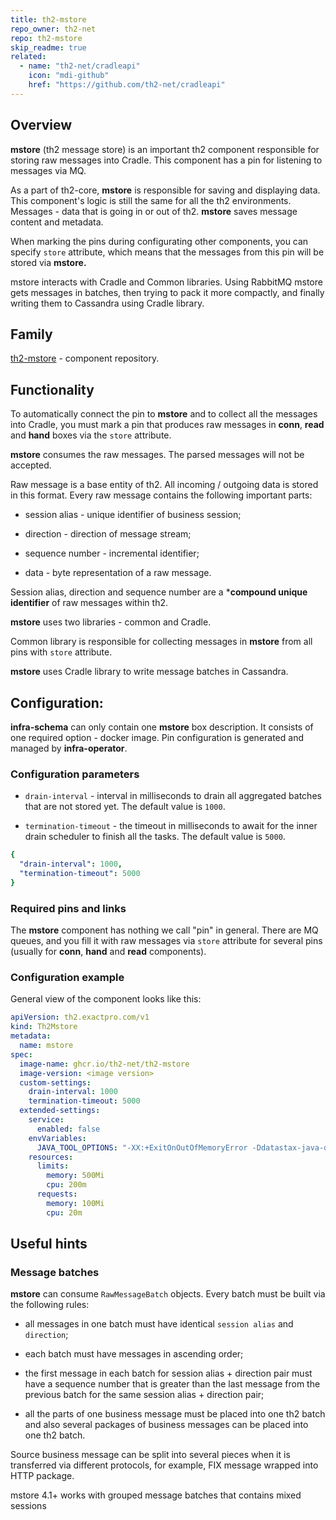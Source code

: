 ```yaml
---
title: th2-mstore
repo_owner: th2-net
repo: th2-mstore
skip_readme: true
related:
  - name: "th2-net/cradleapi"
    icon: "mdi-github"
    href: "https://github.com/th2-net/cradleapi"
---
```


## Overview

**mstore** (th2 message store) is an important th2 component responsible for storing raw messages into Cradle. This component has a pin for listening to messages via MQ.

As a part of th2-core, **mstore** is responsible for saving and displaying data. This component's logic is still the same for all the th2 environments. Messages - data that is going in or out of th2. **mstore** saves message content and metadata. 

When marking the pins during configurating other components, you can specify `store` attribute, which means that the messages from this pin will be stored via **mstore.** 

mstore interacts with Cradle and Common libraries. Using RabbitMQ mstore gets messages in batches, then trying to pack it more compactly, and finally writing them to Cassandra using Cradle library.

## Family

 [th2-mstore](https://github.com/th2-net/th2-mstore) - component repository.

## Functionality

To automatically connect the pin to **mstore** and to collect all the messages into Cradle, you must mark a pin that produces raw messages in **conn**, **read** and **hand** boxes via the `store` attribute. 

**mstore** consumes the raw messages. The parsed messages will not be accepted. 

Raw message is a base entity of th2. All incoming / outgoing data is stored in this format. Every raw message contains the following important parts:​

- session alias - unique identifier of business session;

- direction - direction of message stream;

- sequence number - incremental identifier;

- data - byte representation of a raw message.

Session alias, direction and sequence number are a ***compound unique identifier** of raw messages within th2.

**mstore** uses two libraries - common and <term term="Cradle">Cradle</term>.

Common library is responsible for collecting messages in **mstore** from all pins with `store` attribute.

**mstore** uses Cradle library to write message batches in Cassandra.

## Configuration:

**infra-schema** can only contain one **mstore** box description. It consists of one required option - docker image. Pin configuration is generated and managed by **infra-operator**.

### Configuration parameters

- `drain-interval` - interval in milliseconds to drain all aggregated batches that are not stored yet. The default value is `1000`.

- `termination-timeout` - the timeout in milliseconds to await for the inner drain scheduler to finish all the tasks. The default value is `5000`.

```yaml
{
  "drain-interval": 1000,
  "termination-timeout": 5000
}
```

### Required pins and links

The **mstore** component has nothing we call "pin" in general. There are MQ queues, and you fill it with raw messages via `store` attribute for several pins (usually for **conn**, **hand** and **read** components).

### Configuration example

General view of the component looks like this:

```yaml
apiVersion: th2.exactpro.com/v1
kind: Th2Mstore
metadata:
  name: mstore
spec:
  image-name: ghcr.io/th2-net/th2-mstore
  image-version: <image version>
  custom-settings:
    drain-interval: 1000
    termination-timeout: 5000
  extended-settings:
    service:
      enabled: false
    envVariables:
      JAVA_TOOL_OPTIONS: "-XX:+ExitOnOutOfMemoryError -Ddatastax-java-driver.advanced.connection.init-query-timeout=\"5000 milliseconds\""
    resources:
      limits:
        memory: 500Mi
        cpu: 200m
      requests:
        memory: 100Mi
        cpu: 20m
```

## Useful hints

### Message batches

**mstore** can consume `RawMessageBatch` objects. Every batch must be built via the following rules:

- all messages in one batch must have identical `session alias` and `direction`;

- each batch must have messages in ascending order;

- the first message in each batch for session alias + direction pair must have a sequence number that is greater than the last message from the previous batch for the same session alias + direction pair;

- all the parts of one business message must be placed into one th2 batch and also several packages of business messages can be placed into one th2 batch.

<notice note>

Source business message can be split into several pieces when it is transferred via different protocols, for example, FIX message wrapped into HTTP package.

</notice>

<notice note>

mstore 4.1+ works with grouped message batches that contains mixed sessions

</notice>
